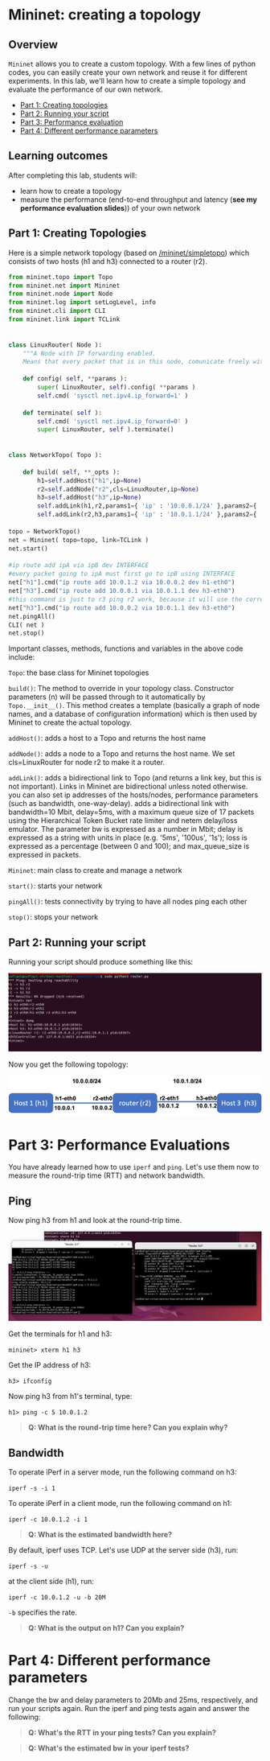 # Mininet: creating a topology

## Overview

`Mininet` allows you to create a custom topology. With a few lines of python codes, you can easily create your own network and reuse it for different experiments. In this lab, we'll learn how to create a simple topology and evaluate the performance of our own network. 

* [Part 1: Creating topologies](#part-1-creating-topologies)
* [Part 2: Running your script](#part-2-running-your-script)
* [Part 3: Performance evaluation](#part-3-performance-evaluations)
* [Part 4: Different performance parameters](#part-4-different-performance-parameters)

## Learning outcomes

After completing this lab, students will:

* learn how to create a topology
* measure the performance (end-to-end throughput and latency (**see my performance evaluation slides**)) of your own network


## Part 1: Creating Topologies

Here is a simple network topology (based on [/mininet/simpletopo](https://github.com/safiqul/2410/tree/main/mininet)) which consists of two hosts (h1 and h3) connected to a router (r2).


```python
from mininet.topo import Topo
from mininet.net import Mininet
from mininet.node import Node
from mininet.log import setLogLevel, info
from mininet.cli import CLI
from mininet.link import TCLink


class LinuxRouter( Node ):
    """A Node with IP forwarding enabled.
    Means that every packet that is in this node, comunicate freely with its interfaces."""

    def config( self, **params ):
        super( LinuxRouter, self).config( **params )
        self.cmd( 'sysctl net.ipv4.ip_forward=1' )

    def terminate( self ):
        self.cmd( 'sysctl net.ipv4.ip_forward=0' )
        super( LinuxRouter, self ).terminate()


class NetworkTopo( Topo ):

    def build( self, **_opts ):		
        h1=self.addHost("h1",ip=None)
        r2=self.addNode("r2",cls=LinuxRouter,ip=None)
        h3=self.addHost("h3",ip=None)
        self.addLink(h1,r2,params1={ 'ip' : '10.0.0.1/24' },params2={ 'ip' : '10.0.0.2/24' }, bw=10, delay='5ms')
        self.addLink(r2,h3,params1={ 'ip' : '10.0.1.1/24' },params2={ 'ip' : '10.0.1.2/24' }, bw=10, delay='5ms', max_queue_size=17)

topo = NetworkTopo()
net = Mininet( topo=topo, link=TCLink )
net.start()

#ip route add ipA via ipB dev INTERFACE
#every packet going to ipA must first go to ipB using INTERFACE
net["h1"].cmd("ip route add 10.0.1.2 via 10.0.0.2 dev h1-eth0")
net["h3"].cmd("ip route add 10.0.0.1 via 10.0.1.1 dev h3-eth0")
#this command is just to r3 ping r2 work, because it will use the correct ip
net["h3"].cmd("ip route add 10.0.0.2 via 10.0.1.1 dev h3-eth0")
net.pingAll()
CLI( net )
net.stop()
```

Important classes, methods, functions and variables in the above code include:

`Topo`: the base class for Mininet topologies

`build()`: The method to override in your topology class. Constructor parameters (n) will be passed through to it automatically by `Topo.__init__()`. This method creates a template (basically a graph of node names, and a database of configuration information) which is then used by Mininet to create the actual topology.

`addHost()`: adds a host to a Topo and returns the host name

`addNode()`: adds a node to a Topo and returns the host name. We set cls=LinuxRouter for node r2 to make it a router. 

`addLink()`: adds a bidirectional link to Topo (and returns a link key, but this is not important). Links in Mininet are bidirectional unless noted otherwise. you can also set ip addresses of the hosts/nodes, performance parameters (such as bandwidth, one-way-delay).  adds a bidirectional link with bandwidth=10 Mbit, delay=5ms, with a maximum queue size of 17 packets using the Hierarchical Token Bucket rate limiter and netem delay/loss emulator. The parameter bw is expressed as a number in Mbit; delay is expressed as a string with units in place (e.g. '5ms', '100us', '1s'); loss is expressed as a percentage (between 0 and 100); and max_queue_size is expressed in packets.

`Mininet`: main class to create and manage a network

`start()`: starts your network

`pingAll()`: tests connectivity by trying to have all nodes ping each other

`stop()`: stops your network


## Part 2: Running your script

Running your script should produce something like this:

![screenshot: running a script](run-script.png)

Now you get the following topology:

![A network topology](topology.png)

# Part 3: Performance Evaluations

You have already learned how to use `iperf` and `ping`. Let's use them now to measure
the round-trip time (RTT) and network bandwidth. 

## Ping
Now ping h3 from h1 and
look at the round-trip time. 

![screenshot: ping h3 from h1](rtt.png)

Get the terminals for h1 and h3:

`mininet> xterm h1 h3`

Get the IP address of h3:

`h3> ifconfig`

Now ping h3 from h1's terminal, type:

`h1> ping -c 5 10.0.1.2`


> **Q: What is the round-trip time here? Can you explain why?**


## Bandwidth

To operate iPerf in a server mode, run the following command on h3:

`iperf -s -i 1`

To operate iPerf in a client mode, run the following command on h1:

`iperf -c 10.0.1.2 -i 1`

> **Q: What is the estimated bandwidth here?** 

By default, iperf uses TCP. Let's use UDP at the server side (h3), run:

`iperf -s -u`

at the client side (h1), run:

`iperf -c 10.0.1.2 -u -b 20M`

`-b` specifies the rate. 

> **Q: What is the output on h1? Can you explain?** 

# Part 4: Different performance parameters

Change the bw and delay parameters to 20Mb and 25ms, respectively, and run your scripts again. Run the iperf and ping tests again and answer the following:

> **Q: What's the RTT in your ping tests? Can you explain?**

> **Q: What's the estimated bw in your iperf tests?** 



